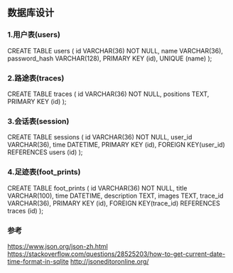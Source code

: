 ## 数据库设计
### 1.用户表(users)
CREATE TABLE users (
	id VARCHAR(36) NOT NULL, 
	name VARCHAR(36), 
	password_hash VARCHAR(128), 
	PRIMARY KEY (id), 
	UNIQUE (name)
);

### 2.路途表(traces)
CREATE TABLE traces (
	id VARCHAR(36) NOT NULL, 
	positions TEXT, 
	PRIMARY KEY (id)
);

### 3.会话表(session)
CREATE TABLE sessions (
	id VARCHAR(36) NOT NULL, 
	user_id VARCHAR(36), 
	time DATETIME, 
	PRIMARY KEY (id), 
	FOREIGN KEY(user_id) REFERENCES users (id)
);


### 4.足迹表(foot_prints)
CREATE TABLE foot_prints (
	id VARCHAR(36) NOT NULL, 
	title VARCHAR(100), 
	time DATETIME, 
	description TEXT, 
	images TEXT, 
	trace_id VARCHAR(36), 
	PRIMARY KEY (id), 
	FOREIGN KEY(trace_id) REFERENCES traces (id)
);

### 参考
https://www.json.org/json-zh.html
https://stackoverflow.com/questions/28525203/how-to-get-current-date-time-format-in-sqlite
http://jsoneditoronline.org/
